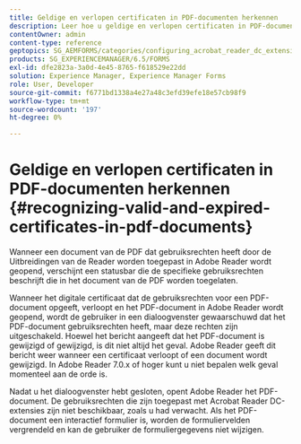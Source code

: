 ```yaml
---
title: Geldige en verlopen certificaten in PDF-documenten herkennen
description: Leer hoe u geldige en verlopen certificaten in PDF-documenten herkent.
contentOwner: admin
content-type: reference
geptopics: SG_AEMFORMS/categories/configuring_acrobat_reader_dc_extensions
products: SG_EXPERIENCEMANAGER/6.5/FORMS
exl-id: dfe2823a-3a0d-4e45-8765-f618529e22dd
solution: Experience Manager, Experience Manager Forms
role: User, Developer
source-git-commit: f6771bd1338a4e27a48c3efd39efe18e57cb98f9
workflow-type: tm+mt
source-wordcount: '197'
ht-degree: 0%

---
```


# Geldige en verlopen certificaten in PDF-documenten herkennen {#recognizing-valid-and-expired-certificates-in-pdf-documents}

Wanneer een document van de PDF dat gebruiksrechten heeft door de Uitbreidingen van de Reader worden toegepast in Adobe Reader wordt geopend, verschijnt een statusbar die de specifieke gebruiksrechten beschrijft die in het document van de PDF worden toegelaten.

Wanneer het digitale certificaat dat de gebruiksrechten voor een PDF-document opgeeft, verloopt en het PDF-document in Adobe Reader wordt geopend, wordt de gebruiker in een dialoogvenster gewaarschuwd dat het PDF-document gebruiksrechten heeft, maar deze rechten zijn uitgeschakeld. Hoewel het bericht aangeeft dat het PDF-document is gewijzigd of gewijzigd, is dit niet altijd het geval. Adobe Reader geeft dit bericht weer wanneer een certificaat verloopt of een document wordt gewijzigd. In Adobe Reader 7.0.x of hoger kunt u niet bepalen welk geval momenteel aan de orde is.

Nadat u het dialoogvenster hebt gesloten, opent Adobe Reader het PDF-document. De gebruiksrechten die zijn toegepast met Acrobat Reader DC-extensies zijn niet beschikbaar, zoals u had verwacht. Als het PDF-document een interactief formulier is, worden de formuliervelden vergrendeld en kan de gebruiker de formuliergegevens niet wijzigen.
